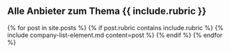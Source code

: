 <h2 class="h3">Alle Anbieter zum Thema {{ include.rubric }}</h2>
<div class="row row-cols-1 row-cols-lg-2 row-cols-md-2 row-cols-sm-1 row-cols-xs-1 mt-4">
    {% for post in site.posts %}
     {% if post.rubric contains include.rubric %}
        {% include company-list-element.md content=post %}
    {% endif %}
    {% endfor %}
</div>
